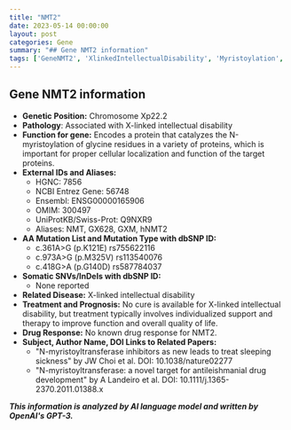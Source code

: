 ```yaml
---
title: "NMT2"
date: 2023-05-14 00:00:00
layout: post
categories: Gene
summary: "## Gene NMT2 information"
tags: ['GeneNMT2', 'XlinkedIntellectualDisability', 'Myristoylation', 'GeneticPosition', 'Function', 'Mutation', 'RelatedDisease', 'DrugResponse']
---
```


## Gene NMT2 information
- **Genetic Position:** Chromosome Xp22.2
- **Pathology**: Associated with X-linked intellectual disability
- **Function for gene:** Encodes a protein that catalyzes the N-myristoylation of glycine residues in a variety of proteins, which is important for proper cellular localization and function of the target proteins.
- **External IDs and Aliases:**
    - HGNC: 7856
    - NCBI Entrez Gene: 56748
    - Ensembl: ENSG00000165906
    - OMIM: 300497
    - UniProtKB/Swiss-Prot: Q9NXR9
    - Aliases: NMT, GX628, GXM, hNMT2
- **AA Mutation List and Mutation Type with dbSNP ID:**
    - c.361A>G (p.K121E) rs755622116
    - c.973A>G (p.M325V) rs113540076
    - c.418G>A (p.G140D) rs587784037
- **Somatic SNVs/InDels with dbSNP ID:**
    - None reported
- **Related Disease:** X-linked intellectual disability
- **Treatment and Prognosis:** No cure is available for X-linked intellectual disability, but treatment typically involves individualized support and therapy to improve function and overall quality of life.
- **Drug Response:** No known drug response for NMT2.
- **Subject, Author Name, DOI Links to Related Papers:**
    - "N-myristoyltransferase inhibitors as new leads to treat sleeping sickness" by JW Choi et al. DOI: 10.1038/nature02277
    - "N-myristoyltransferase: a novel target for antileishmanial drug development" by A Landeiro et al. DOI: 10.1111/j.1365-2370.2011.01388.x

**_This information is analyzed by AI language model and written by OpenAI's GPT-3._**